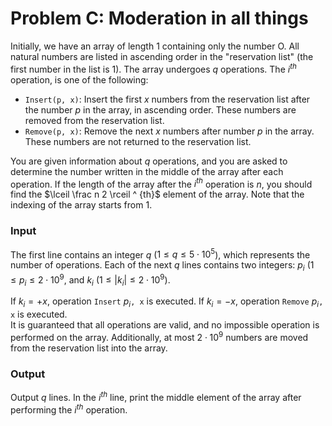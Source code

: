 # Problem C: Moderation in all things

Initially, we have an array of length 1 containing only the number O. All natural numbers are listed in ascending order in the "reservation list" (the first number in the list is 1). The array undergoes $q$ operations. The $i ^ {th}$ operation, is one of the following:

-   `Insert(p, x)`: Insert the first $x$ numbers from the reservation list after the number $p$ in the array, in ascending order. These numbers are removed from the reservation list.
-   `Remove(p, x)`: Remove the next $x$ numbers after number $p$ in the array. These numbers are not returned to the reservation list.

You are given information about $q$ operations, and you are asked to determine the number written in the middle of the array after each operation. If the length of the array after the $i ^ {th}$ operation is $n$, you should find the $\lceil \frac n 2 \rceil ^ {th}$ element of the array. Note that the indexing of the array starts from 1.

### Input

The first line contains an integer $q$ ($1 \le q \le 5 \cdot 10 ^ 5$), which represents the number of operations. Each of the next $q$ lines contains two integers: $p_i$ ($1 \le p_i \le 2 \cdot 10 ^ 9$, and $k_i$ ($1 \le | k_i | \le 2 \cdot 10 ^ 9$).

If $k_i = +x$, operation `Insert` $p_i$`, x` is executed. If $k_i = -x$, operation `Remove` $p_i$`, x` is executed.  
It is guaranteed that all operations are valid, and no impossible operation is performed on the array. Additionally, at most $2 \cdot 10 ^ 9$ numbers are moved from the reservation list into the array.

### Output

Output $q$ lines. In the $i ^ {th}$ line, print the middle element of the array after performing the $i ^ {th}$ operation.
